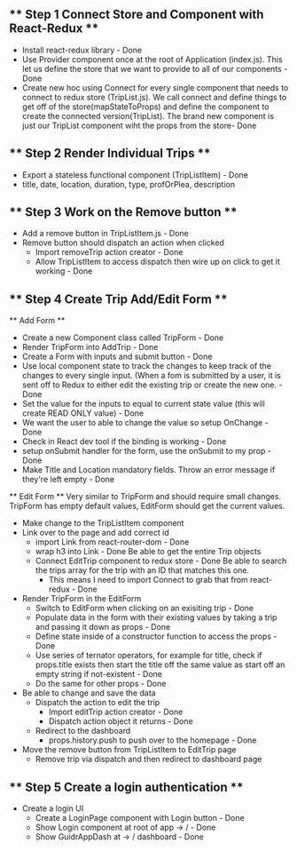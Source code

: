 ## ** Step 1 Connect Store and Component with React-Redux **

- Install react-redux library - Done
- Use Provider component once at the root of Application (index.js).
  This let us define the store that we want to provide to all of our components - Done
- Create new hoc using Connect for every single component that needs to connect
  to redux store (TripList.js). We call connect and define things to get off of the store(mapStateToProps) and define the component to create the connected version(TripList). The brand
  new component is just our TripList component wiht the props from the store- Done

## ** Step 2 Render Individual Trips **

- Export a stateless functional component (TripListItem) - Done
- title, date, location, duration, type, profOrPlea, description

## ** Step 3 Work on the Remove button **

- Add a remove button in TripListItem.js - Done
- Remove button should dispatch an action when clicked
  - Import removeTrip action creator - Done
  - Allow TripListItem to access dispatch then wire up on click to get it working - Done

## ** Step 4 Create Trip Add/Edit Form **

** Add Form **

- Create a new Component class called TripForm - Done
- Render TripForm into AddTrip - Done
- Create a Form with inputs and submit button - Done
- Use local component state to track the changes to
  keep track of the changes to every single input. (When a fom is submitted by a user,
  it is sent off to Redux to either edit the existing trip or create the new one. - Done
- Set the value for the inputs to equal to current state value (this will create READ ONLY value) - Done
- We want the user to able to change the value so setup OnChange - Done
- Check in React dev tool if the binding is working - Done
- setup onSubmit handler for the form, use the onSubmit to my prop - Done
- Make Title and Location mandatory fields. Throw an error message if they're left empty - Done

** Edit Form **
Very similar to TripForm and should require small changes. TripForm has empty default values, EditForm should get the current values.
- Make change to the TripListItem component
- Link over to the page and add correct id
    - import Link from react-router-dom - Done
    - wrap h3 into Link - Done
Be able to get the entire Trip objects
    - Connect EditTrip component to redux store - Done
    Be able to search the trips array for the trip with an ID that matches this one.
        - This means I need to import Connect to grab that from react-redux - Done
- Render TripForm in the EditForm
    - Switch to EditForm when clicking on an exisiting trip - Done
    - Populate data in the form with their existing values by taking a trip and passing it down as props - Done
    - Define state inside of a constructor function to access the props - Done
    - Use series of ternator operators, for example for title, check if props.title exists then start 
    the title off the same value as start off an empty string if not-existent - Done
    - Do the same for other props - Done
- Be able to change and save the data
    - Dispatch the action to edit the trip
        - Import editTrip action creator - Done
        - Dispatch action object it returns - Done
    - Redirect to the dashboard
        - props.history.push to push over to the homepage - Done
- Move the remove button from TripListItem to EditTrip page 
    - Remove trip via dispatch and then redirect to dashboard page


## ** Step 5 Create a login authentication **
- Create a login UI
    - Create a LoginPage component with Login button - Done
    - Show Login component at root of app -> / - Done
    - Show GuidrAppDash at -> / dashboard - Done